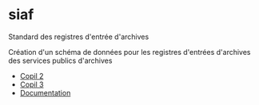 # siaf
Standard des registres d'entrée d'archives

Création d'un schéma de données pour les registres d'entrées d'archives des services publics d'archives


* [Copil 2](https://datactivist.coop/siaf/20200911_COPIL2/) 
* [Copil 3](https://datactivist.coop/siaf/20200911_COPIL2/)
* [Documentation](https://datactivist.coop/siaf/Documentation)
